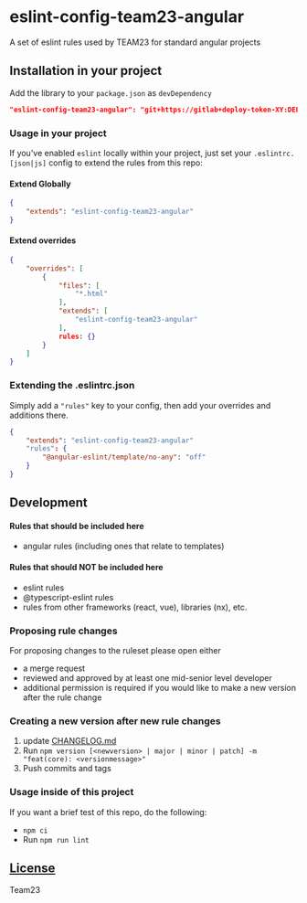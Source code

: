 # eslint-config-team23-angular

A set of eslint rules used by TEAM23 for standard angular projects

## Installation in your project
Add the library to your `package.json` as `devDependency`

```json
"eslint-config-team23-angular": "git+https://gitlab+deploy-token-XY:DEPLOY_TOKEN_PW@git.team23.de/team23/eslint-config-team23-angular.git#v1.0.5",
```

### Usage in your project

If you've enabled `eslint` locally within your project, just set your `.eslintrc.[json|js]` config to extend the rules from this repo:

#### Extend Globally
```json
{
    "extends": "eslint-config-team23-angular"
}
```

#### Extend overrides
```json
{
    "overrides": [
        {
            "files": [
                "*.html"
            ],
            "extends": [
                "eslint-config-team23-angular"
            ],
            rules: {}
        }
    ]
}
```

### Extending the .eslintrc.json

Simply add a `"rules"` key to your config, then add your overrides and additions there.

```json
{
    "extends": "eslint-config-team23-angular"
    "rules": {
        "@angular-eslint/template/no-any": "off"
    }
}
```

## Development

#### Rules that should be included here
 - angular rules (including ones that relate to templates)

#### Rules that should NOT be included here
 - eslint rules
 - @typescript-eslint rules
 - rules from other frameworks (react, vue), libraries (nx), etc.

### Proposing rule changes

For proposing changes to the ruleset please open either

-   a merge request
-   reviewed and approved by at least one mid-senior level developer
-   additional permission is required if you would like to make a new version after the rule change

### Creating a new version after new rule changes

1) update [CHANGELOG.md](CHANGELOG.md)
2) Run `npm version [<newversion> | major | minor | patch] -m "feat(core): <versionmessage>"`
3) Push commits and tags

### Usage inside of this project 

If you want a brief test of this repo, do the following:

- `npm ci`
- Run `npm run lint`

## [License](LICENSE)
Team23
